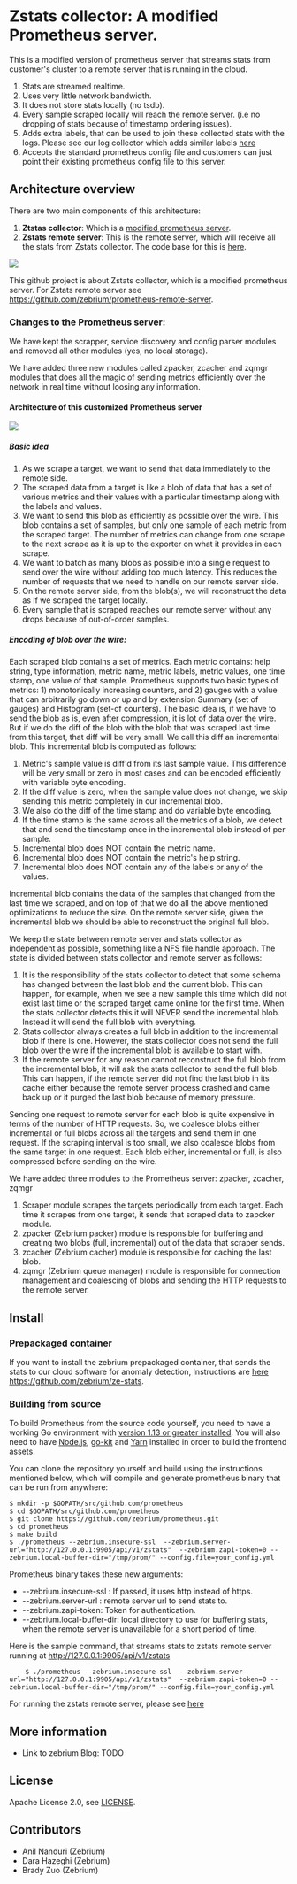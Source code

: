 # Zstats collector: A modified Prometheus server.

This is a modified version of prometheus server that streams stats from customer's cluster to a remote server that is running in the cloud.

1. Stats are streamed realtime.
2. Uses very little network bandwidth.
3. It does not store stats locally (no tsdb).
3. Every sample scraped locally will reach the remote server. (i.e no dropping of stats because of timestamp ordering issues).
4. Adds extra labels, that can be used to join these collected stats with the logs. Please see our log collector which adds similar labels [here](https://github.com/zebrium/ze-kubernetes-collector)
5. Accepts the standard prometheus config file and customers can just point their existing prometheus config file to this server.


## Architecture overview

There are two main components of this architecture:

1. **Ztstas collector**: Which is a [modified prometheus server](https://github.com/zebrium/prometheus).
2. **Zstats remote server**: This is the remote server, which will receive all the stats from Zstats collector. The code base for this is [here](https://github.com/zebrium/prometheus-remote-server).


![](https://github.com/zebrium/ze-images/blob/master/stats_architecture.png)

This github project is about Zstats collector, which is a modified prometheus server. For Zstats remote server see https://github.com/zebrium/prometheus-remote-server.

### Changes to the Prometheus server:
We have kept the scrapper, service discovery and config parser modules and removed all other modules (yes, no local storage).

We have added three new modules called zpacker, zcacher and zqmgr modules that does all the magic of sending metrics efficiently over the network in real time without loosing any information.

#### Architecture of this customized Prometheus server

![](https://github.com/zebrium/ze-images/blob/master/stats_collector_architecture.png)

##### Basic idea
1. As we scrape a target, we want to send that data immediately to the remote side.
2. The scraped data from a target is like a blob of data that has a set of various metrics and their values with a particular timestamp along with the labels and values.
3. We want to send this blob as efficiently as possible over the wire. This blob contains a set of samples, but only one sample of each metric from the scraped target. The number of metrics can change from one scrape to the next scrape as it is up to the exporter on what it provides in each scrape.
4. We want to batch as many blobs as possible into a single request to send over the wire without adding too much latency. This reduces the number of requests that we need to handle on our remote server side.
5. On the remote server side, from the blob(s), we will reconstruct the data as if we scraped the target locally.
6. Every sample that is scraped reaches our remote server without any drops because of out-of-order samples.


##### Encoding of blob over the wire:
Each scraped blob contains a set of metrics. Each metric contains: help string, type information, metric name, metric labels, metric values, one time stamp, one value of that sample. Prometheus supports two basic types of metrics: 1) monotonically increasing counters, and 2) gauges with a value that can arbitrarily go down or up and by extension Summary (set of gauges) and Histogram (set-of counters). The basic idea is, if we have to send the blob as is, even after compression, it is lot of data over the wire. But if we do the diff of the blob with the blob that was scraped last time from this target, that diff will be very small. We call this diff an incremental blob. This incremental blob is computed as follows:
1. Metric's sample value is diff'd from its last sample value. This difference will be very small or zero in most cases and can be encoded efficiently with variable byte encoding.
2. If the diff value is zero, when the sample value does not change, we skip sending this metric completely in our incremental blob.
3. We also do the diff of the time stamp and do variable byte encoding.
4. If the time stamp is the same across all the metrics of a blob, we detect that and send the timestamp once in the incremental blob instead of per sample.
5. Incremental blob does NOT contain the metric name.
6. Incremental blob does NOT contain the metric's help string.
7. Incremental blob does NOT contain any of the labels or any of the values.

Incremental blob contains the data of the samples that changed from the last time we scraped, and on top of that we do all the above mentioned optimizations to reduce the size. On the remote server side, given the incremental blob we should be able to reconstruct the original full blob.

We keep the state between remote server and stats collector as independent as possible, something like a NFS file handle approach. The state is divided between stats collector and remote server as follows:
1. It is the responsibility of the stats collector to detect that some schema has changed between the last blob and the current blob. This can happen, for example, when we see a new sample this time which did not exist last time or the scraped target came online for the first time. When the stats collector detects this it will NEVER send the incremental blob. Instead it will send the full blob with everything.
2. Stats collector always creates a full blob in addition to the incremental blob if there is one. However, the stats collector does not send the full blob over the wire if the incremental blob is available to start with. 
3. If the remote server for any reason cannot reconstruct the full blob from the incremental blob, it will ask the stats collector to send the full blob. This can happen, if the remote server did not find the last blob in its cache either because the remote server process crashed and came back up or it purged the last blob because of memory pressure.

Sending one request to remote server for each blob is quite expensive in terms of the number of HTTP requests. So, we coalesce blobs either incremental or full blobs across all the targets and send them in one request. If the scraping interval is too small, we also coalesce blobs from the same target in one request. Each blob either, incremental or full, is also compressed before sending on the wire.

We have added three modules to the Prometheus server: zpacker, zcacher, zqmgr
1. Scraper module scrapes the targets periodically from each target. Each time it scrapes from one target, it sends that scraped data to zapcker module. 
2. zpacker (Zebrium packer) module is responsible for buffering and creating two blobs (full, incremental) out of the data that scraper sends.
3. zcacher (Zebrium cacher) module is responsible for caching the last blob.
4. zqmgr (Zebrium queue manager) module is responsible for connection management and coalescing of blobs and sending the HTTP requests to the remote server.


## Install

### Prepackaged container

If you want to install the zebrium prepackaged container, that sends the stats to our cloud software for anomaly detection, Instructions are [here](https://github.com/zebrium/ze-stats) https://github.com/zebrium/ze-stats.


### Building from source

To build Prometheus from the source code yourself, you need to have a working
Go environment with [version 1.13 or greater installed](https://golang.org/doc/install).
You will also need to have [Node.js](https://nodejs.org/), [go-kit](https://github.com/go-kit/kit) and [Yarn](https://yarnpkg.com/)
installed in order to build the frontend assets.

You can clone the repository yourself and build using the instructions mentioned below, which will compile and generate prometheus binary that can be run from anywhere:

    $ mkdir -p $GOPATH/src/github.com/prometheus
    $ cd $GOPATH/src/github.com/prometheus
    $ git clone https://github.com/zebrium/prometheus.git
    $ cd prometheus
    $ make build
    $ ./prometheus --zebrium.insecure-ssl  --zebrium.server-url="http://127.0.0.1:9905/api/v1/zstats"  --zebrium.zapi-token=0 --zebrium.local-buffer-dir="/tmp/prom/" --config.file=your_config.yml

Prometheus binary takes these new arguments:
* --zebrium.insecure-ssl : If passed, it uses http instead of https.
* --zebrium.server-url : remote server url to send stats to.
* --zebrium.zapi-token: Token for authentication.
* --zebrium.local-buffer-dir: local directory to use for buffering stats, when the remote server is unavailable for a short period of time.

Here is the sample command, that streams stats to zstats remote server running at http://127.0.0.1:9905/api/v1/zstats
```
    $ ./prometheus --zebrium.insecure-ssl  --zebrium.server-url="http://127.0.0.1:9905/api/v1/zstats"  --zebrium.zapi-token=0 --zebrium.local-buffer-dir="/tmp/prom/" --config.file=your_config.yml
```

For running the zstats remote server, please see [here](https://github.com/zebrium/prometheus-remote-server)


## More information

  * Link to zebrium Blog: TODO 

## License

Apache License 2.0, see [LICENSE](https://github.com/prometheus/prometheus/blob/master/LICENSE).

## Contributors
* Anil Nanduri (Zebrium)
* Dara Hazeghi (Zebrium)
* Brady Zuo (Zebrium)
